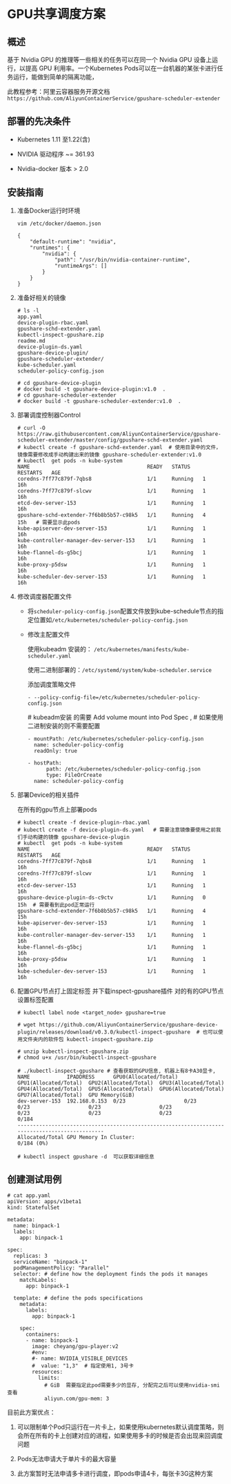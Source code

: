 # GPU共享调度方案

## 概述

基于 Nvidia GPU 的推理等一些相关的任务可以在同一个 Nvidia GPU 设备上运行，以提高 GPU 利用率。一个Kubernetes Pods可以在一台机器的某张卡进行任务运行，能做到简单的隔离功能，

此教程参考：阿里云容器服务开源文档  `https://github.com/AliyunContainerService/gpushare-scheduler-extender`

## 部署的先决条件

- Kubernetes 1.11 至1.22(含)

- NVIDIA 驱动程序 ~= 361.93

- Nvidia-docker 版本 > 2.0

## 安装指南

1. 准备Docker运行时环境

   `vim /etc/docker/daemon.json`

   ```shell
   {
       "default-runtime": "nvidia",
       "runtimes": {
           "nvidia": {
               "path": "/usr/bin/nvidia-container-runtime",
               "runtimeArgs": []
           }
       }
   }
   ```

2. 准备好相关的镜像

   ```shell
   # ls -l
   app.yaml               
   device-plugin-rbac.yaml  
   gpushare-schd-extender.yaml   
   kubectl-inspect-gpushare.zip  
   readme.md 	
   device-plugin-ds.yaml  
   gpushare-device-plugin/  
   gpushare-scheduler-extender/  
   kube-scheduler.yaml           
   scheduler-policy-config.json
   
   # cd gpushare-device-plugin 
   # docker build -t gpushare-device-plugin:v1.0  .
   # cd gpushare-scheduler-extender
   # docker build -t gpushare-scheduler-extender:v1.0  .
   ```

3. 部署调度控制器Control

   ```shell
   # curl -O https://raw.githubusercontent.com/AliyunContainerService/gpushare-scheduler-extender/master/config/gpushare-schd-extender.yaml
   # kubectl create -f gpushare-schd-extender.yaml  # 使用目录中的文件， 镜像需要修改成手动构建出来的镜像 gpushare-scheduler-extender:v1.0
   # kubectl  get pods -n kube-system 
   NAME                                      READY   STATUS    RESTARTS   AGE
   coredns-7ff77c879f-7qbs8                  1/1     Running   1          16h
   coredns-7ff77c879f-slcwv                  1/1     Running   1          16h
   etcd-dev-server-153                       1/1     Running   1          16h
   gpushare-schd-extender-7f6b8b5b57-c98k5   1/1     Running   4          15h   # 需要显示此pods
   kube-apiserver-dev-server-153             1/1     Running   1          16h
   kube-controller-manager-dev-server-153    1/1     Running   1          16h
   kube-flannel-ds-g5bcj                     1/1     Running   1          16h
   kube-proxy-p5dsw                          1/1     Running   1          16h
   kube-scheduler-dev-server-153             1/1     Running   1          16h
   
   ```

   

4. 修改调度器配置文件

   - 将`scheduler-policy-config.json`配置文件放到kube-schedule节点的指定位置如`/etc/kubernetes/scheduler-policy-config.json`

   - 修改主配置文件

     使用kubeadm 安装的： `/etc/kubernetes/manifests/kube-scheduler.yaml` 

     使用二进制部署的：`/etc/systemd/system/kube-scheduler.service `  

     

     添加调度策略文件

     `- --policy-config-file=/etc/kubernetes/scheduler-policy-config.json`

     \# kubeadm安装 的需要  Add volume mount into Pod Spec ,  \# 如果使用二进制安装的则不需要配置

     ```shell
     - mountPath: /etc/kubernetes/scheduler-policy-config.json
       name: scheduler-policy-config
       readOnly: true
     ```

     ```shell
     - hostPath:
           path: /etc/kubernetes/scheduler-policy-config.json
           type: FileOrCreate
       name: scheduler-policy-config
     ```

     

5. 部署Device的相关插件

   在所有的gpu节点上部署pods

   ```shell
   # kubectl create -f device-plugin-rbac.yaml
   # kubectl create -f device-plugin-ds.yaml   # 需要注意镜像要使用之前我们手动构建的镜像 gpushare-device-plugin
   # kubectl  get pods -n kube-system 
   NAME                                      READY   STATUS    RESTARTS   AGE
   coredns-7ff77c879f-7qbs8                  1/1     Running   1          16h
   coredns-7ff77c879f-slcwv                  1/1     Running   1          16h
   etcd-dev-server-153                       1/1     Running   1          16h
   gpushare-device-plugin-ds-c9ctv           1/1     Running   0          15h  # 需要看到此pod正常运行
   gpushare-schd-extender-7f6b8b5b57-c98k5   1/1     Running   4          15h
   kube-apiserver-dev-server-153             1/1     Running   1          16h
   kube-controller-manager-dev-server-153    1/1     Running   1          16h
   kube-flannel-ds-g5bcj                     1/1     Running   1          16h
   kube-proxy-p5dsw                          1/1     Running   1          16h
   kube-scheduler-dev-server-153             1/1     Running   1          16h
   ```

   

6. 配置GPU节点打上固定标签 并下载inspect-gpushare插件
   对的有的GPU节点设置标签配置

   ```shell
   # kubectl label node <target_node> gpushare=true
   
   # wget https://github.com/AliyunContainerService/gpushare-device-plugin/releases/download/v0.3.0/kubectl-inspect-gpushare  # 也可以使用文件夹内的软件包 kubectl-inspect-gpushare.zip  
   
   # unzip kubectl-inspect-gpushare.zip  
   # chmod u+x /usr/bin/kubectl-inspect-gpushare
   
   # ./kubectl-inspect-gpushare # 查看获取的GPU信息, 机器上有8卡A30显卡,
   NAME            IPADDRESS      GPU0(Allocated/Total)  GPU1(Allocated/Total)  GPU2(Allocated/Total)  GPU3(Allocated/Total)  GPU4(Allocated/Total)  GPU5(Allocated/Total)  GPU6(Allocated/Total)  GPU7(Allocated/Total)  GPU Memory(GiB)
   dev-server-153  192.168.0.153  0/23                   0/23                   0/23                   0/23                   0/23                   0/23                   0/23                   0/23                   0/184
   -----------------------------------------------------------------------------------------------
   Allocated/Total GPU Memory In Cluster:
   0/184 (0%) 
   
   # kubectl inspect gpushare -d  可以获取详细信息
   ```

   

## 创建测试用例

```shell
# cat app.yaml
apiVersion: apps/v1beta1
kind: StatefulSet

metadata:
  name: binpack-1
  labels:
    app: binpack-1

spec:
  replicas: 3
  serviceName: "binpack-1"
  podManagementPolicy: "Parallel"
  selector: # define how the deployment finds the pods it manages
    matchLabels:
      app: binpack-1

  template: # define the pods specifications
    metadata:
      labels:
        app: binpack-1

    spec:
      containers:
      - name: binpack-1
        image: cheyang/gpu-player:v2
        #env: 
        #- name: NVIDIA_VISIBLE_DEVICES
        #  value: "1,3"  # 指定使用1, 3号卡
        resources:
          limits:
            # GiB  需要指定此pod需要多少的显存, 分配完之后可以使用nvidia-smi查看
            aliyun.com/gpu-mem: 3
```

目前此方案优点：

1. 可以限制单个Pod只运行在一片卡上，如果使用kubernetes默认调度策略，则会所在所有的卡上创建对应的进程，如果使用多卡的时候是否会出现来回调度问题

2. Pods无法申请大于单片卡的最大容量

3. 此方案暂时无法申请多卡进行调度，即pods申请4卡，每张卡3G这种方案

   